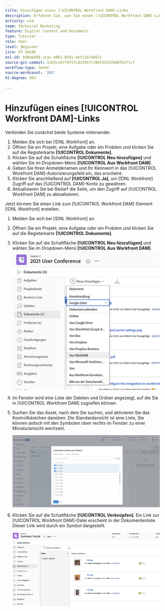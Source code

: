 ```yaml
---
title: Hinzufügen eines [!UICONTROL Workfront DAM]-Links
description: Erfahren Sie, wie Sie einen [!UICONTROL Workfront DAM]-Link in Workfront hinzufügen, um [!UICONTROL DAM] mit Ihrem Projekt, Ihrer Aufgabe oder Ihrem Problem in Workfront zu verknüpfen.
activity: use
team: Technical Marketing
feature: Digital Content and Documents
type: Tutorial
role: User
level: Beginner
jira: KT-10106
exl-id: bd0a6498-2cac-49b1-85d1-e6fc2a7ab07c
source-git-commit: 2cb3cc67f4f1fcd1345f178bf525d7b00f6271cf
workflow-type: tm+mt
source-wordcount: '263'
ht-degree: 95%

---
```


# Hinzufügen eines [!UICONTROL Workfront DAM]-Links

Verbinden Sie zunächst beide Systeme miteinander.

1. Melden Sie sich bei [!DNL Workfront] an.
1. Öffnen Sie ein Projekt, eine Aufgabe oder ein Problem und klicken Sie auf die Registerkarte **[!UICONTROL Dokumente]**.
1. Klicken Sie auf die Schaltfläche **[!UICONTROL Neu hinzufügen]** und wählen Sie im Dropdown-Menü **[!UICONTROL Aus Workfront DAM]**.
1. Geben Sie Ihren Anmeldenamen und Ihr Kennwort in das [!UICONTROL Workfront DAM]-Autorisierungsfeld ein, das erscheint.
1. Klicken Sie anschließend auf **[!UICONTROL Ja]**, um [!DNL Workfront] Zugriff auf das [!UICONTROL DAM]-Konto zu gewähren.
1. Aktualisieren Sie bei Bedarf die Seite, um den Zugriff auf [!UICONTROL Workfront DAM] zu aktualisieren.

Jetzt können Sie einen Link zum [!UICONTROL Workfront DAM]-Element [!DNL Workfront] erstellen.

1. Melden Sie sich bei [!DNL Workfront] an.
1. Öffnen Sie ein Projekt, eine Aufgabe oder ein Problem und klicken Sie auf die Registerkarte **[!UICONTROL Dokumente]**.
1. Klicken Sie auf die Schaltfläche **[!UICONTROL Neu hinzufügen]** und wählen Sie im Dropdown-Menü **[!UICONTROL Aus Workfront DAM]**.
   ![Ein Bild der Option [!UICONTROL Aus Workfront DAM] im Dropdown-Menü [!UICONTROL Neu hinzufügen] ](assets/01-contributor-from-workfront-dam.png)
1. Im Fenster wird eine Liste der Dateien und Ordner angezeigt, auf die Sie in [!UICONTROL Workfront DAM] zugreifen können.

1. Suchen Sie das Asset, nach dem Sie suchen, und aktivieren Sie das Kontrollkästchen daneben. Die Standardansicht ist eine Liste, Sie können jedoch mit den Symbolen oben rechts im Fenster zu einer Miniaturansicht wechseln.

   ![Ein Bild ausgewählter Assets in einem Popup-Fenster](assets/02-contributor-select-files-in-dam.png)

1. Klicken Sie auf die Schaltfläche **[!UICONTROL Verknüpfen]**. Ein Link zur [!UICONTROL Workfront DAM]-Datei erscheint in der Dokumentenliste. Dieser Link wird durch ein Symbol dargestellt.

   ![Bild der Links zu den [!UICONTROL Workfront DAM]-Dateien, die in der Dokumentliste von [!DNL Workfront] angezeigt werden.](assets/03-contributor-linked-in-wf.png)
